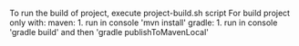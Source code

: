 To run the build of project, execute project-build.sh script
For build project only with:
	maven:
		1. run in console 'mvn install'
	gradle:
		1. run in console 'gradle build' and then 'gradle publishToMavenLocal'